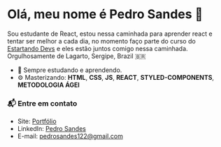 # Olá, meu nome é Pedro Sandes 👋

Sou estudante de React, estou nessa caminhada para aprender react e tentar ser melhor a cada dia, no momento faço parte do curso do [Estartando Devs](https://estartandodevs.com.br/) e eles estão juntos comigo nessa caminhada. Orgulhosamente de Lagarto, Sergipe, Brazil 🇧🇷

- 🌱 Sempre estudando e aprendendo. 
- ⚙️ Masterizando: **HTML**,  **CSS**,  **JS**, **REACT**, **STYLED-COMPONENTS**, **METODOLOGIA ÁGEl**


### 📬 Entre em contato
- Site: [Portfólio]
- LinkedIn: [Pedro Sandes][linkedin]
- E-mail: pedrosandes122@gmail.com

[linkedin]: https://www.linkedin.com/in/pedro-sandes-230988207/
[Portfólio]: https://pedrosandes.netlify.app/
